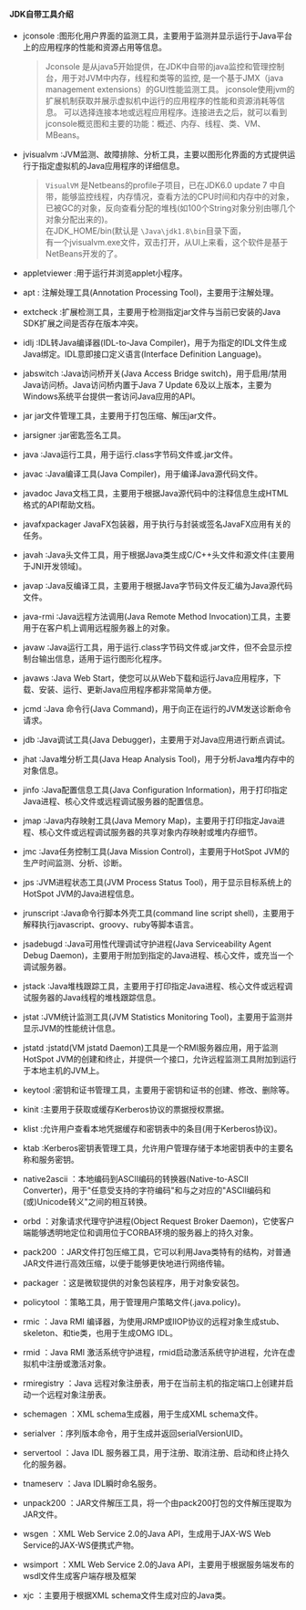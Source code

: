 #### JDK自带工具介绍

- jconsole  :图形化用户界面的监测工具，主要用于监测并显示运行于Java平台上的应用程序的性能和资源占用等信息。  
  >Jconsole 是从java5开始提供，在JDK中自带的java监控和管理控制台，用于对JVM中内存，线程和类等的监控,
  >是一个基于JMX（java management extensions）的GUI性能监测工具。
  >jconsole使用jvm的扩展机制获取并展示虚拟机中运行的应用程序的性能和资源消耗等信息。
  >可以选择连接本地或远程应用程序。连接进去之后，就可以看到jconsole概览图和主要的功能：概述、内存、线程、类、VM、MBeans。
- jvisualvm  :JVM监测、故障排除、分析工具，主要以图形化界面的方式提供运行于指定虚拟机的Java应用程序的详细信息。  
   > `VisualVM` 是Netbeans的profile子项目，已在JDK6.0 update 7 中自带，能够监控线程，内存情况，查看方法的CPU时间和内存中的对象，  
   >已被GC的对象，反向查看分配的堆栈(如100个String对象分别由哪几个对象分配出来的)。  
   >在JDK_HOME/bin(默认是 `\Java\jdk1.8\bin`目录下面，  
   >有一个jvisualvm.exe文件，双击打开，从UI上来看，这个软件是基于NetBeans开发的了。
  
- appletviewer  :用于运行并浏览applet小程序。
- apt  : 注解处理工具(Annotation Processing Tool)，主要用于注解处理。
- extcheck  :扩展检测工具，主要用于检测指定jar文件与当前已安装的Java SDK扩展之间是否存在版本冲突。
- idlj  :IDL转Java编译器(IDL-to-Java Compiler)，用于为指定的IDL文件生成Java绑定。IDL意即接口定义语言(Interface Definition Language)。
- jabswitch  :Java访问桥开关(Java Access Bridge switch)，用于启用/禁用Java访问桥。Java访问桥内置于Java 7 Update 6及以上版本，主要为Windows系统平台提供一套访问Java应用的API。
- jar  jar文件管理工具，主要用于打包压缩、解压jar文件。
- jarsigner  :jar密匙签名工具。
- java  :Java运行工具，用于运行.class字节码文件或.jar文件。
- javac  :Java编译工具(Java Compiler)，用于编译Java源代码文件。
- javadoc  Java文档工具，主要用于根据Java源代码中的注释信息生成HTML格式的API帮助文档。
- javafxpackager  JavaFX包装器，用于执行与封装或签名JavaFX应用有关的任务。
- javah  :Java头文件工具，用于根据Java类生成C/C++头文件和源文件(主要用于JNI开发领域)。
- javap  :Java反编译工具，主要用于根据Java字节码文件反汇编为Java源代码文件。
- java-rmi  :Java远程方法调用(Java Remote Method Invocation)工具，主要用于在客户机上调用远程服务器上的对象。
- javaw  :Java运行工具，用于运行.class字节码文件或.jar文件，但不会显示控制台输出信息，适用于运行图形化程序。
- javaws  :Java Web Start，使您可以从Web下载和运行Java应用程序，下载、安装、运行、更新Java应用程序都非常简单方便。
- jcmd  :Java 命令行(Java Command)，用于向正在运行的JVM发送诊断命令请求。
- jdb  :Java调试工具(Java Debugger)，主要用于对Java应用进行断点调试。
- jhat  :Java堆分析工具(Java Heap Analysis Tool)，用于分析Java堆内存中的对象信息。
- jinfo  :Java配置信息工具(Java Configuration Information)，用于打印指定Java进程、核心文件或远程调试服务器的配置信息。
- jmap  :Java内存映射工具(Java Memory Map)，主要用于打印指定Java进程、核心文件或远程调试服务器的共享对象内存映射或堆内存细节。
- jmc  :Java任务控制工具(Java Mission Control)，主要用于HotSpot JVM的生产时间监测、分析、诊断。
- jps  :JVM进程状态工具(JVM Process Status Tool)，用于显示目标系统上的HotSpot JVM的Java进程信息。
- jrunscript  :Java命令行脚本外壳工具(command line script shell)，主要用于解释执行javascript、groovy、ruby等脚本语言。
- jsadebugd  :Java可用性代理调试守护进程(Java Serviceability Agent Debug Daemon)，主要用于附加到指定的Java进程、核心文件，或充当一个调试服务器。
- jstack  :Java堆栈跟踪工具，主要用于打印指定Java进程、核心文件或远程调试服务器的Java线程的堆栈跟踪信息。
- jstat  :JVM统计监测工具(JVM Statistics Monitoring Tool)，主要用于监测并显示JVM的性能统计信息。
- jstatd  :jstatd(VM jstatd Daemon)工具是一个RMI服务器应用，用于监测HotSpot JVM的创建和终止，并提供一个接口，允许远程监测工具附加到运行于本地主机的JVM上。
- keytool  :密钥和证书管理工具，主要用于密钥和证书的创建、修改、删除等。
- kinit  :主要用于获取或缓存Kerberos协议的票据授权票据。
- klist  :允许用户查看本地凭据缓存和密钥表中的条目(用于Kerberos协议)。
- ktab  :Kerberos密钥表管理工具，允许用户管理存储于本地密钥表中的主要名称和服务密钥。
- native2ascii  ：本地编码到ASCII编码的转换器(Native-to-ASCII Converter)，用于"任意受支持的字符编码"和与之对应的"ASCII编码和(或)Unicode转义"之间的相互转换。
- orbd  ：对象请求代理守护进程(Object Request Broker Daemon)，它使客户端能够透明地定位和调用位于CORBA环境的服务器上的持久对象。
- pack200  ：JAR文件打包压缩工具，它可以利用Java类特有的结构，对普通JAR文件进行高效压缩，以便于能够更快地进行网络传输。
- packager  ：这是微软提供的对象包装程序，用于对象安装包。
- policytool  ：策略工具，用于管理用户策略文件(.java.policy)。
- rmic  ：Java RMI 编译器，为使用JRMP或IIOP协议的远程对象生成stub、skeleton、和tie类，也用于生成OMG IDL。
- rmid  ：Java RMI 激活系统守护进程，rmid启动激活系统守护进程，允许在虚拟机中注册或激活对象。
- rmiregistry  ：Java 远程对象注册表，用于在当前主机的指定端口上创建并启动一个远程对象注册表。
- schemagen  ：XML schema生成器，用于生成XML schema文件。
- serialver  ：序列版本命令，用于生成并返回serialVersionUID。
- servertool  ：Java IDL 服务器工具，用于注册、取消注册、启动和终止持久化的服务器。
- tnameserv  ：Java IDL瞬时命名服务。
- unpack200  ：JAR文件解压工具，将一个由pack200打包的文件解压提取为JAR文件。
- wsgen  ：XML Web Service 2.0的Java API，生成用于JAX-WS Web Service的JAX-WS便携式产物。
- wsimport  ：XML Web Service 2.0的Java API，主要用于根据服务端发布的wsdl文件生成客户端存根及框架
- xjc  ：主要用于根据XML schema文件生成对应的Java类。